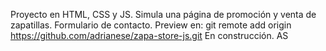 Proyecto en HTML, CSS y JS. 
Simula una página de promoción y venta de zapatillas. Formulario de contacto. 
Preview en: git remote add origin https://github.com/adrianese/zapa-store-js.git
 En construcción. AS